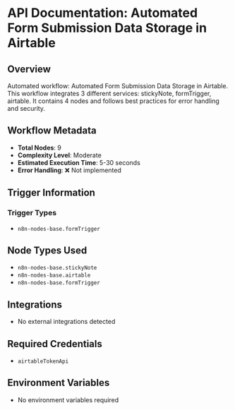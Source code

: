 # API Documentation: Automated Form Submission Data Storage in Airtable

## Overview
Automated workflow: Automated Form Submission Data Storage in Airtable. This workflow integrates 3 different services: stickyNote, formTrigger, airtable. It contains 4 nodes and follows best practices for error handling and security.

## Workflow Metadata
- **Total Nodes**: 9
- **Complexity Level**: Moderate
- **Estimated Execution Time**: 5-30 seconds
- **Error Handling**: ❌ Not implemented

## Trigger Information
### Trigger Types
- `n8n-nodes-base.formTrigger`

## Node Types Used
- `n8n-nodes-base.stickyNote`
- `n8n-nodes-base.airtable`
- `n8n-nodes-base.formTrigger`

## Integrations
- No external integrations detected

## Required Credentials
- `airtableTokenApi`

## Environment Variables
- No environment variables required
